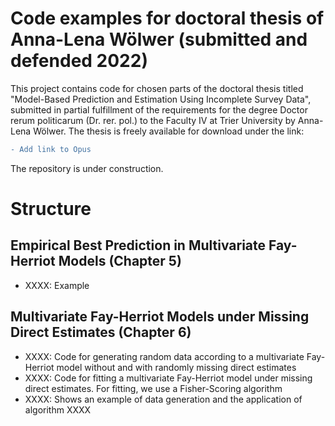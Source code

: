 # Code examples for doctoral thesis of Anna-Lena Wölwer (submitted and defended 2022)
This project contains code for chosen parts of the doctoral thesis titled "Model-Based Prediction and Estimation Using Incomplete Survey Data", submitted in partial fulfillment of the requirements for the degree Doctor rerum politicarum (Dr. rer. pol.) to the Faculty IV at Trier University by Anna-Lena Wölwer. The thesis is freely available for download under the link:
```diff
- Add link to Opus
```

The repository is under construction.

# Structure

## Empirical Best Prediction in Multivariate Fay-Herriot Models (Chapter 5)
- XXXX: Example

## Multivariate Fay-Herriot Models under Missing Direct Estimates (Chapter 6)
- XXXX: Code for generating random data according to a multivariate Fay-Herriot model without and with randomly missing direct estimates
- XXXX: Code for fitting a multivariate Fay-Herriot model under missing direct estimates. For fitting, we use a Fisher-Scoring algorithm
- XXXX: Shows an example of data generation and the application of algorithm XXXX 
